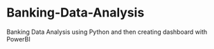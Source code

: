 # Banking-Data-Analysis
Banking Data Analysis using Python and then creating dashboard with PowerBI
